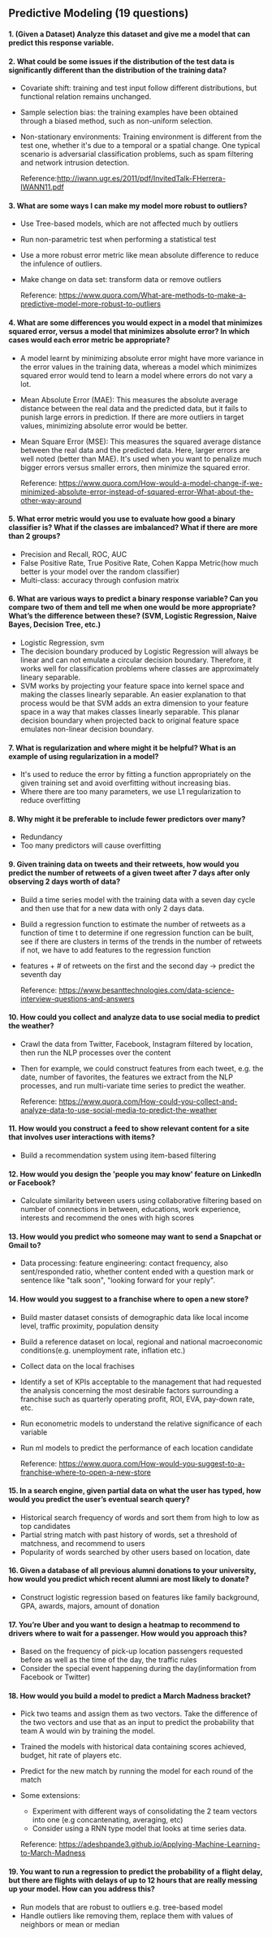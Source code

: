 ## Predictive Modeling (19 questions)
#### 1. (Given a Dataset) Analyze this dataset and give me a model that can predict this response variable.


#### 2. What could be some issues if the distribution of the test data is significantly different than the distribution of the training data?
   - Covariate shift: training and test input follow different distributions, but functional relation remains unchanged.
   - Sample selection bias: the training examples have been obtained through a biased method, such as non-uniform selection.
   - Non-stationary environments: Training environment is different from the test one, whether it's due to a temporal or a spatial change. One typical scenario is adversarial classification problems, such as spam filtering and network intrusion detection.

     Reference:http://iwann.ugr.es/2011/pdf/InvitedTalk-FHerrera-IWANN11.pdf
#### 3. What are some ways I can make my model more robust to outliers?
   - Use Tree-based models, which are not affected much by outliers
   - Run non-parametric test when performing a statistical test
   - Use a more robust error metric like mean absolute difference to reduce the infulence of outliers.
   - Make change on data set: transform data or remove outliers
   
     Reference: https://www.quora.com/What-are-methods-to-make-a-predictive-model-more-robust-to-outliers
#### 4. What are some differences you would expect in a model that minimizes squared error, versus a model that minimizes absolute error? In which cases would each error metric be appropriate?
   -  A model learnt by minimizing absolute error might have more variance in the error values in the training data, whereas a model which minimizes squared error would tend to learn a model where errors do not vary a lot.
   -  Mean Absolute Error (MAE): This measures the absolute average distance between the real data and the predicted data, but it fails to punish large errors in prediction.
       If there are more outliers in target values, minimizing absolute error would be better.
   -  Mean Square Error (MSE): This measures the squared average distance between the real data and the predicted data. Here, larger errors are well noted (better than MAE). 
      It's used when you want to penalize much bigger errors versus smaller errors, then minimize the squared error.
      
      Reference: https://www.quora.com/How-would-a-model-change-if-we-minimized-absolute-error-instead-of-squared-error-What-about-the-other-way-around
#### 5. What error metric would you use to evaluate how good a binary classifier is? What if the classes are imbalanced? What if there are more than 2 groups?
   - Precision and Recall, ROC, AUC
   - False Positive Rate, True Positive Rate, Cohen Kappa Metric(how much better is your model over the random classifier)
   - Multi-class: accuracy through confusion matrix

#### 6. What are various ways to predict a binary response variable? Can you compare two of them and tell me when one would be more appropriate? What’s the difference between these? (SVM, Logistic Regression, Naive Bayes, Decision Tree, etc.)
   - Logistic Regression, svm
   - The decision boundary produced by Logistic Regression will always be linear and can not emulate a circular decision boundary. Therefore, it works well for 
     classification problems where classes are approximately lineary separable.
   - SVM works by projecting your feature space into kernel space and making the classes linearly separable. An easier explanation to that process would be that SVM 
     adds an extra dimension to your feature space in a way that makes classes linearly separable. This planar decision boundary when projected back to original feature 
     space emulates non-linear decision boundary.

#### 7. What is regularization and where might it be helpful? What is an example of using regularization in a model?
   - It's used to reduce the error by fitting a function appropriately on the given training set and avoid overfitting without increasing bias.
   - Where there are too many parameters, we use L1 regularization to reduce overfitting

#### 8. Why might it be preferable to include fewer predictors over many?
   - Redundancy
   - Too many predictors will cause overfitting

#### 9. Given training data on tweets and their retweets, how would you predict the number of retweets of a given tweet after 7 days after only observing 2 days worth of data?
   - Build a time series model with the training data with a seven day cycle and then use that for a new data with only 2 days data.
   - Build a regression function to estimate the number of retweets as a function of time t
     to determine if one regression function can be built, see if there are clusters in terms of the trends in the number of retweets
     if not, we have to add features to the regression function
   - features + # of retweets on the first and the second day -> predict the seventh day

     Reference: https://www.besanttechnologies.com/data-science-interview-questions-and-answers

#### 10. How could you collect and analyze data to use social media to predict the weather?
   - Crawl the data from Twitter, Facebook, Instagram filtered by location, then run the NLP processes over the content
   - Then for example, we could construct features from each tweet, e.g. the date, number of favorites, the features we extract from the NLP processes,
     and run multi-variate time series to predict the weather.

     Reference: https://www.quora.com/How-could-you-collect-and-analyze-data-to-use-social-media-to-predict-the-weather
#### 11. How would you construct a feed to show relevant content for a site that involves user interactions with items?
   - Build a recommendation system using item-based filtering

#### 12. How would you design the 'people you may know' feature on LinkedIn or Facebook?
   - Calculate similarity between users using collaborative filtering based on number of connections in between, educations, work experience, interests
     and recommend the ones with high scores

#### 13. How would you predict who someone may want to send a Snapchat or Gmail to?
   - Data processing: feature engineering: contact frequency, also sent/responded ratio, whether content ended with a question mark or
    sentence like "talk soon", "looking forward for your reply".

#### 14. How would you suggest to a franchise where to open a new store?
   - Build master dataset consists of demographic data like local income level, traffic proximity, population density
   - Build a reference dataset on local, regional and national macroeconomic conditions(e.g. unemployment rate, inflation etc.)
   - Collect data on the local frachises
   - Identify a set of KPIs acceptable to the management that had requested the analysis concerning the most desirable factors surrounding a franchise
     such as quarterly operating profit, ROI, EVA, pay-down rate, etc.
   - Run econometric models to understand the relative significance of each variable
   - Run ml models to predict the performance of each location candidate
    
     Reference: https://www.quora.com/How-would-you-suggest-to-a-franchise-where-to-open-a-new-store
#### 15. In a search engine, given partial data on what the user has typed, how would you predict the user’s eventual search query?
   - Historical search frequency of words and sort them from high to low as top candidates
   - Partial string match with past history of words, set a threshold of matchness, and recommend to users
   - Popularity of words searched by other users based on location, date
   
#### 16. Given a database of all previous alumni donations to your university, how would you predict which recent alumni are most likely to donate?
   - Construct logistic regression based on features like family background, GPA, awards, majors, amount of donation

#### 17. You’re Uber and you want to design a heatmap to recommend to drivers where to wait for a passenger. How would you approach this?
   - Based on the frequency of pick-up location passengers requested before as well as the time of the day, the traffic rules
   - Consider the special event happening during the day(information from Facebook or Twitter)

#### 18. How would you build a model to predict a March Madness bracket? 
   - Pick two teams and assign them as two vectors. Take the difference of the two vectors and use that as an input to predict the probability that team A would win by training the model. 
   - Trained the models with historical data containing scores achieved, budget, hit rate of players etc.
   - Predict for the new match by running the model for each round of the match
  
   - Some extensions:
     - Experiment with different ways of consolidating the 2 team vectors into one (e.g concantenating, averaging, etc)
     - Consider using a RNN type model that looks at time series data.

     Reference: https://adeshpande3.github.io/Applying-Machine-Learning-to-March-Madness
#### 19. You want to run a regression to predict the probability of a flight delay, but there are flights with delays of up to 12 hours that are really messing up your model. How can you address this?
   - Run models that are robust to outliers e.g. tree-based model
   - Handle outliers like removing them, replace them with values of neighbors or mean or median
   
